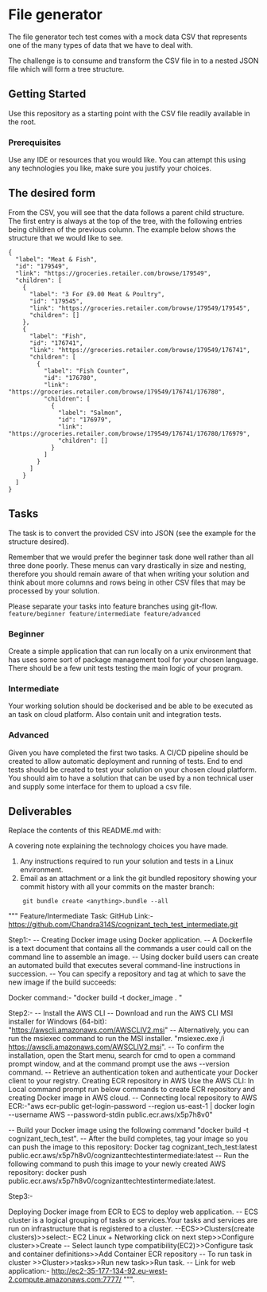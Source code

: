 # File generator

The file generator tech test comes with a mock data CSV that represents one of the many types of data that we have to deal with.

The challenge is to consume and transform the CSV file in to a nested JSON file which will form a tree structure.

## Getting Started

Use this repository as a starting point with the CSV file readily available in the root.

### Prerequisites

Use any IDE or resources that you would like. You can attempt this using any technologies you like, make sure you justify your choices.

## The desired form

From the CSV, you will see that the data follows a parent child structure. The first entry is always at the top of the tree, with the following entries being children of the previous column. The example below shows the structure that we would like to see.

```
{
  "label": "Meat & Fish",
  "id": "179549",
  "link": "https://groceries.retailer.com/browse/179549",
  "children": [
    {
      "label": "3 For £9.00 Meat & Poultry",
      "id": "179545",
      "link": "https://groceries.retailer.com/browse/179549/179545",
      "children": []
    },
    {
      "label": "Fish",
      "id": "176741",
      "link": "https://groceries.retailer.com/browse/179549/176741",
      "children": [
        {
          "label": "Fish Counter",
          "id": "176780",
          "link": "https://groceries.retailer.com/browse/179549/176741/176780",
          "children": [
            {
              "label": "Salmon",
              "id": "176979",
              "link": "https://groceries.retailer.com/browse/179549/176741/176780/176979",
              "children": []
            }
          ]
        }
      ]
    }
  ]
}
```
## Tasks
The task is to convert the provided CSV into JSON (see the example for the structure desired).

Remember that we would prefer the beginner task done well rather than all three done poorly. These menus can vary drastically in size and nesting, therefore you should remain aware of that when writing your solution and think about more columns and rows being in other CSV files that may be processed by your solution.

Please separate your tasks into feature branches using git-flow. `feature/beginner feature/intermediate feature/advanced`

### Beginner
Create a simple application that can run locally on a unix environment that has uses some sort of package management tool for your chosen language. There should be a few unit tests testing the main logic of your program.

### Intermediate
Your working solution should be dockerised and be able to be executed as an task on cloud platform. Also contain unit and integration tests.

### Advanced
Given you have completed the first two tasks. A CI/CD pipeline should be created to allow automatic deployment and running of tests. End to end tests should be created to test your solution on your chosen cloud platform. You should aim to have a solution that can be used by a non technical user and supply some interface for them to upload a csv file. 


## Deliverables

Replace the contents of this README.md with:

A covering note explaining the technology choices you have made.

1. Any instructions required to run your solution and tests in a Linux environment.
2. Email as an attachment or a link the git bundled repository showing your commit history with all your commits on the master branch:

```
    git bundle create <anything>.bundle --all
```



""" Feature/Intermediate Task:
GitHub Link:- https://github.com/Chandra314S/cognizant_tech_test_intermediate.git

Step1:- 
-- Creating Docker image using Docker application.
-- A Dockerfile is a text document that contains all the commands a user could call on the command line to assemble an image.
-- Using docker build users can create an automated build that executes several command-line instructions in succession.
-- You can specify a repository and tag at which to save the new image if the build succeeds:

Docker command:- "docker build -t  docker_image . "

Step2:- 
-- Install the AWS CLI 
-- Download and run the AWS CLI MSI installer for Windows (64-bit): "https://awscli.amazonaws.com/AWSCLIV2.msi"
-- Alternatively, you can run the msiexec command to run the MSI installer. "msiexec.exe /i https://awscli.amazonaws.com/AWSCLIV2.msi".
-- To confirm the installation, open the Start menu, search for cmd to open a command prompt window, 
and at the command prompt use the aws --version command.
-- Retrieve an authentication token and authenticate your Docker client to your registry.
Creating ECR repository in AWS
Use the AWS CLI:
In Local command prompt run below commands to create ECR repository and creating Docker image in AWS cloud.
-- Connecting local repository to AWS ECR:-"aws ecr-public get-login-password --region us-east-1 | docker login --username AWS --password-stdin public.ecr.aws/x5p7h8v0"

-- Build your Docker image using the following command "docker build -t cognizant_tech_test".
-- After the build completes, tag your image so you can push the image to this repository: 
Docker tag cognizant_tech_test:latest public.ecr.aws/x5p7h8v0/cognizanttechtestintermediate:latest
-- Run the following command to push this image to your newly created AWS repository:
docker push public.ecr.aws/x5p7h8v0/cognizanttechtestintermediate:latest.

Step3:- 

Deploying Docker image from ECR to ECS to deploy web application.
-- ECS cluster is a logical grouping of tasks or services.Your tasks and services are run on infrastructure that is registered to a cluster.
--ECS>>Clusters(create clusters)>>select:- EC2 Linux + Networking click on next step>>Configure cluster>>Create
-- Select launch type compatibility(EC2)>>Configure task and container definitions>>Add Container ECR repository
-- To run task in cluster >>Cluster>>tasks>>Run new task>>Run task.
-- Link for web application:- http://ec2-35-177-134-92.eu-west-2.compute.amazonaws.com:7777/ """.
